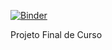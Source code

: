 [![Binder](https://mybinder.org/badge_logo.svg)](https://mybinder.org/v2/gh/yvanoliveira/app/HEAD?labpath=%2Fapp.ipynb)

Projeto Final de Curso

